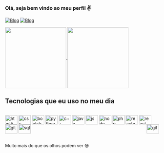 ### Olá, seja bem vindo ao meu perfil ✌

[![Blog](https://img.shields.io/badge/Instagram-E4405F?style=for-the-badge&logo=instagram&logoColor=white)](https://www.instagram.com/migp_s/)
[![Blog](https://img.shields.io/badge/LinkedIn-0077B5?style=for-the-badge&logo=linkedin&logoColor=white)](https://www.linkedin.com/in/miguel-prata-silva-42562b27b/)

<a href="https://github.com/anuraghazra/github-readme-stats">
  <img height=200 align="center" src="https://github-readme-stats.vercel.app/api?username=MigSilverS&show_icons=true&theme=dark" />
</a>
<a href="https://github.com/anuraghazra/convoychat">
  <img height=200 align="center" src="https://github-readme-stats.vercel.app/api/top-langs/?username=MigSilverS&layout=compact&theme=dark" />
</a>

## Tecnologias que eu uso no meu dia


<div style="display: inline_block"><br/>
    <img align="center" height="30" width="40" alt="html5" src="https://cdn.jsdelivr.net/gh/devicons/devicon@latest/icons/html5/html5-original.svg" />
    <img align="center" height="30" width="40" alt="css" src="https://cdn.jsdelivr.net/gh/devicons/devicon@latest/icons/css3/css3-original.svg" />
    <img align="center" height="30" width="40" alt="bootstrap" src="https://cdn.jsdelivr.net/gh/devicons/devicon@latest/icons/bootstrap/bootstrap-original.svg" />
    <img align="center" height="30" width="40" alt="python" src="https://cdn.jsdelivr.net/gh/devicons/devicon@latest/icons/python/python-original.svg" />
    <img align="center" height="30" width="40" alt="c++" src="https://cdn.jsdelivr.net/gh/devicons/devicon@latest/icons/cplusplus/cplusplus-original.svg" />
    <img align="center" height="30" width="40" alt="java" src="https://cdn.jsdelivr.net/gh/devicons/devicon@latest/icons/java/java-original.svg" />
    <img align="center" height="30" width="40" alt="js" src="https://cdn.jsdelivr.net/gh/devicons/devicon@latest/icons/javascript/javascript-original.svg" />
    <img align="center" height="30" width="40" alt="node" src="https://cdn.jsdelivr.net/gh/devicons/devicon@latest/icons/nodejs/nodejs-original.svg" />
    <img align="center" height="30" width="40" alt="php" src="https://cdn.jsdelivr.net/gh/devicons/devicon@latest/icons/php/php-original.svg" />
    <img align="center" height="30" width="40" alt="reactnative" src="https://cdn.jsdelivr.net/gh/devicons/devicon@latest/icons/reactnavigation/reactnavigation-original.svg" />
    <img align="center" height="30" width="40" alt="react" src="https://cdn.jsdelivr.net/gh/devicons/devicon@latest/icons/react/react-original.svg" />
    <img align="center" height="30" width="40" alt="git" src="https://cdn.jsdelivr.net/gh/devicons/devicon@latest/icons/git/git-original.svg" />
    <img align="center" height="30" width="40" alt="sql" src="https://cdn.jsdelivr.net/gh/devicons/devicon@latest/icons/mysql/mysql-original.svg" />
    <img align="right" height="30" width="40" alt="gif" src="" />
</div>

<br/>

Muito mais do que os olhos podem ver 😎
